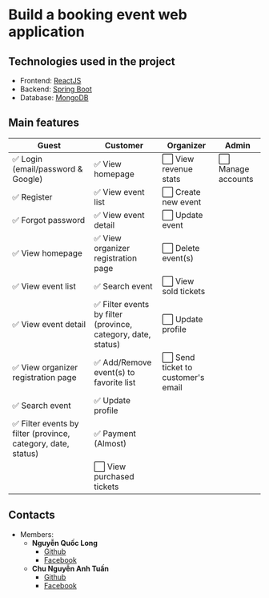 # Build a booking event web application
## Technologies used in the project
 - Frontend: [ReactJS](https://reactjs.org)
 - Backend: [Spring Boot](https://spring.io/projects/spring-boot/)
 - Database: [MongoDB](https://www.mongodb.com) 
## Main features
| Guest                                                        | Customer                                                     | Organizer                         | Admin             |
|--------------------------------------------------------------|--------------------------------------------------------------|-----------------------------------|-------------------|
| ✅ Login  (email/password & Google)                           | ✅ View homepage                                              | ⬜ View revenue stats              | ⬜ Manage accounts |
| ✅ Register                                                   | ✅ View event list                                            | ⬜ Create new event                |                   |
| ✅ Forgot password                                            | ✅ View event detail                                          | ⬜ Update event                    |                   |
| ✅ View homepage                                              | ✅ View organizer registration page                           | ⬜ Delete event(s)                 |                   |
| ✅ View event list                                            | ✅ Search event                                               | ⬜ View sold tickets               |                   |
| ✅ View event detail                                          | ✅ Filter events by filter (province, category, date, status) | ⬜ Update profile                  |                   |
| ✅ View organizer registration page                           | ✅ Add/Remove event(s) to favorite list                       | ⬜ Send ticket to customer's email |                   |
| ✅ Search event                                               | ✅ Update profile                                             |                                   |                   |
| ✅ Filter events by filter (province, category, date, status) | ✅ Payment (Almost)                                                    |                                   |                   |
|                                                              | ⬜ View purchased tickets                                     |                                   |                   |
## Contacts
 - Members:
   - **Nguyễn Quốc Long**
     - [Github](https://github.com/longquoc47krb)
     - [Facebook](https://www.facebook.com/long.quoc.0702)
   - **Chu Nguyễn Anh Tuấn**
     - [Github](https://github.com/Sahb9)
     - [Facebook](https://www.facebook.com/xanh.ti.1)

